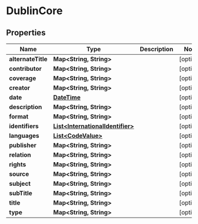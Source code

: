 
# DublinCore

## Properties
Name | Type | Description | Notes
------------ | ------------- | ------------- | -------------
**alternateTitle** | **Map&lt;String, String&gt;** |  |  [optional]
**contributor** | **Map&lt;String, String&gt;** |  |  [optional]
**coverage** | **Map&lt;String, String&gt;** |  |  [optional]
**creator** | **Map&lt;String, String&gt;** |  |  [optional]
**date** | [**DateTime**](DateTime.md) |  |  [optional]
**description** | **Map&lt;String, String&gt;** |  |  [optional]
**format** | **Map&lt;String, String&gt;** |  |  [optional]
**identifiers** | [**List&lt;InternationalIdentifier&gt;**](InternationalIdentifier.md) |  |  [optional]
**languages** | [**List&lt;CodeValue&gt;**](CodeValue.md) |  |  [optional]
**publisher** | **Map&lt;String, String&gt;** |  |  [optional]
**relation** | **Map&lt;String, String&gt;** |  |  [optional]
**rights** | **Map&lt;String, String&gt;** |  |  [optional]
**source** | **Map&lt;String, String&gt;** |  |  [optional]
**subject** | **Map&lt;String, String&gt;** |  |  [optional]
**subTitle** | **Map&lt;String, String&gt;** |  |  [optional]
**title** | **Map&lt;String, String&gt;** |  |  [optional]
**type** | **Map&lt;String, String&gt;** |  |  [optional]



